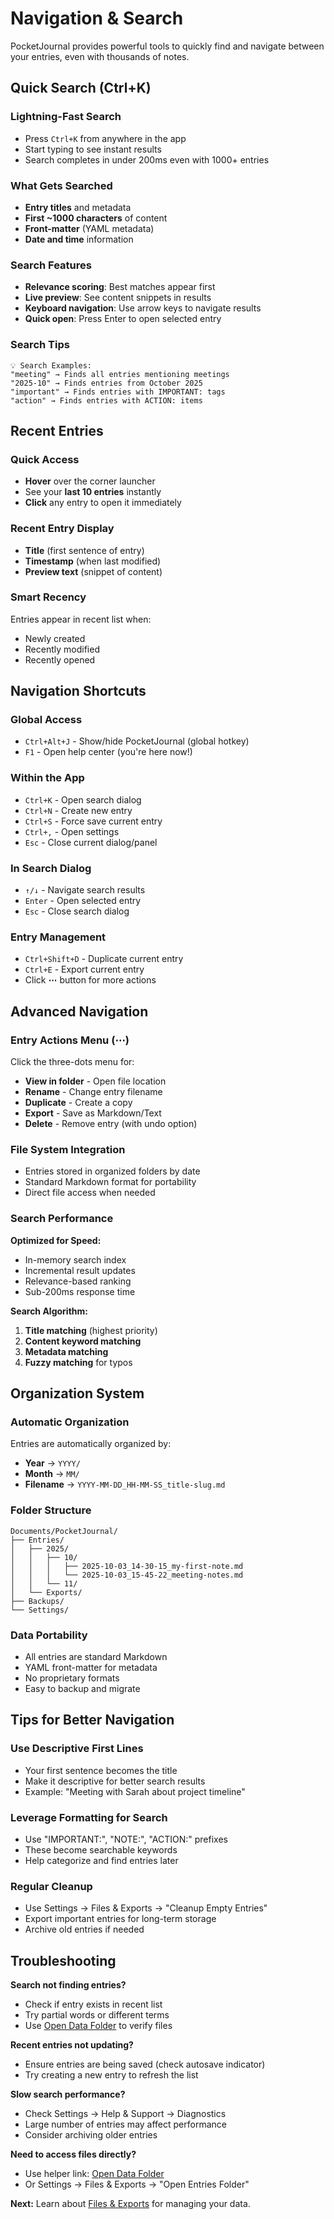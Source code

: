 # Navigation & Search

PocketJournal provides powerful tools to quickly find and navigate between your entries, even with thousands of notes.

## Quick Search (Ctrl+K)

### Lightning-Fast Search
- Press `Ctrl+K` from anywhere in the app
- Start typing to see instant results
- Search completes in under 200ms even with 1000+ entries

### What Gets Searched
- **Entry titles** and metadata
- **First ~1000 characters** of content
- **Front-matter** (YAML metadata)
- **Date and time** information

### Search Features
- **Relevance scoring**: Best matches appear first
- **Live preview**: See content snippets in results
- **Keyboard navigation**: Use arrow keys to navigate results
- **Quick open**: Press Enter to open selected entry

### Search Tips
```
💡 Search Examples:
"meeting" → Finds all entries mentioning meetings
"2025-10" → Finds entries from October 2025
"important" → Finds entries with IMPORTANT: tags
"action" → Finds entries with ACTION: items
```

## Recent Entries

### Quick Access
- **Hover** over the corner launcher
- See your **last 10 entries** instantly
- **Click** any entry to open it immediately

### Recent Entry Display
- **Title** (first sentence of entry)
- **Timestamp** (when last modified)
- **Preview text** (snippet of content)

### Smart Recency
Entries appear in recent list when:
- Newly created
- Recently modified
- Recently opened

## Navigation Shortcuts

### Global Access
- `Ctrl+Alt+J` - Show/hide PocketJournal (global hotkey)
- `F1` - Open help center (you're here now!)

### Within the App
- `Ctrl+K` - Open search dialog
- `Ctrl+N` - Create new entry
- `Ctrl+S` - Force save current entry
- `Ctrl+,` - Open settings
- `Esc` - Close current dialog/panel

### In Search Dialog
- `↑/↓` - Navigate search results
- `Enter` - Open selected entry
- `Esc` - Close search dialog

### Entry Management
- `Ctrl+Shift+D` - Duplicate current entry
- `Ctrl+E` - Export current entry
- Click **⋯** button for more actions

## Advanced Navigation

### Entry Actions Menu (⋯)
Click the three-dots menu for:
- **View in folder** - Open file location
- **Rename** - Change entry filename
- **Duplicate** - Create a copy
- **Export** - Save as Markdown/Text
- **Delete** - Remove entry (with undo option)

### File System Integration
- Entries stored in organized folders by date
- Standard Markdown format for portability
- Direct file access when needed

### Search Performance

**Optimized for Speed:**
- In-memory search index
- Incremental result updates
- Relevance-based ranking
- Sub-200ms response time

**Search Algorithm:**
1. **Title matching** (highest priority)
2. **Content keyword matching**
3. **Metadata matching**
4. **Fuzzy matching** for typos

## Organization System

### Automatic Organization
Entries are automatically organized by:
- **Year** → `YYYY/`
- **Month** → `MM/`
- **Filename** → `YYYY-MM-DD_HH-MM-SS_title-slug.md`

### Folder Structure
```
Documents/PocketJournal/
├── Entries/
│   ├── 2025/
│   │   ├── 10/
│   │   │   ├── 2025-10-03_14-30-15_my-first-note.md
│   │   │   └── 2025-10-03_15-45-22_meeting-notes.md
│   │   └── 11/
│   └── Exports/
├── Backups/
└── Settings/
```

### Data Portability
- All entries are standard Markdown
- YAML front-matter for metadata
- No proprietary formats
- Easy to backup and migrate

## Tips for Better Navigation

### Use Descriptive First Lines
- Your first sentence becomes the title
- Make it descriptive for better search results
- Example: "Meeting with Sarah about project timeline"

### Leverage Formatting for Search
- Use "IMPORTANT:", "NOTE:", "ACTION:" prefixes
- These become searchable keywords
- Help categorize and find entries later

### Regular Cleanup
- Use Settings → Files & Exports → "Cleanup Empty Entries"
- Export important entries for long-term storage
- Archive old entries if needed

## Troubleshooting

**Search not finding entries?**
- Check if entry exists in recent list
- Try partial words or different terms
- Use [Open Data Folder](#open-data-folder) to verify files

**Recent entries not updating?**
- Ensure entries are being saved (check autosave indicator)
- Try creating a new entry to refresh the list

**Slow search performance?**
- Check Settings → Help & Support → Diagnostics
- Large number of entries may affect performance
- Consider archiving older entries

**Need to access files directly?**
- Use helper link: [Open Data Folder](#open-data-folder)
- Or Settings → Files & Exports → "Open Entries Folder"

**Next:** Learn about [Files & Exports](files-exports.md) for managing your data.